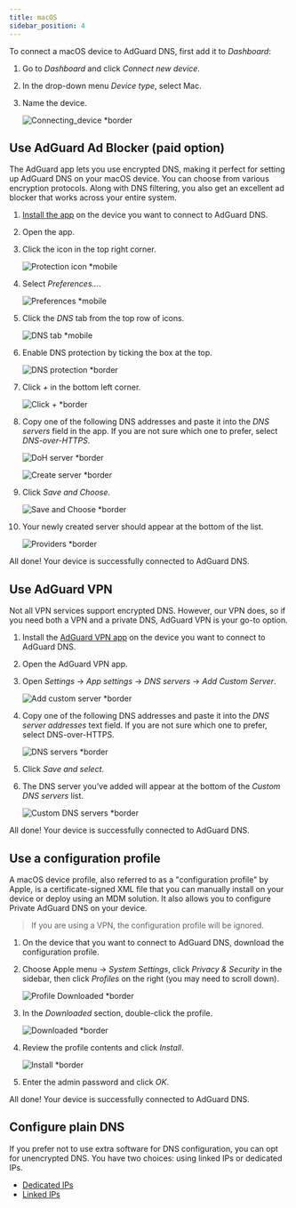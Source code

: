 ```yaml
---
title: macOS
sidebar_position: 4
---
```


To connect a macOS device to AdGuard DNS, first add it to *Dashboard*:

1. Go to *Dashboard* and click *Connect new device*.
1. In the drop-down menu *Device type*, select Mac.
1. Name the device.

    ![Connecting_device *border](https://cdn.adtidy.org/content/kb/dns/private/new_dns/connect/mac_ab/choose_mac.png)

## Use AdGuard Ad Blocker (paid option)

The AdGuard app lets you use encrypted DNS, making it perfect for setting up AdGuard DNS on your macOS device. You can choose from various encryption protocols. Along with DNS filtering, you also get an excellent ad blocker that works across your entire system.

1. [Install the app](https://adguard.com/adguard-mac/overview.html) on the device you want to connect to AdGuard DNS.
1. Open the app.
1. Click the icon in the top right corner.

    ![Protection icon *mobile](https://cdn.adtidy.org/content/kb/dns/private/new_dns/connect/mac_ab/mac_step3.png)

1. Select *Preferences...*.

    ![Preferences *mobile](https://cdn.adtidy.org/content/kb/dns/private/new_dns/connect/mac_ab/mac_step4.png)

1. Click the *DNS* tab from the top row of icons.

    ![DNS tab *mobile](https://cdn.adtidy.org/content/kb/dns/private/new_dns/connect/mac_ab/mac_step5.png)

1. Enable DNS protection by ticking the box at the top.

    ![DNS protection *border](https://cdn.adtidy.org/content/kb/dns/private/new_dns/connect/mac_ab/mac_step6.png)

1. Click *+* in the bottom left corner.

    ![Click + *border](https://cdn.adtidy.org/content/kb/dns/private/new_dns/connect/mac_ab/mac_step7.png)

1. Copy one of the following DNS addresses and paste it into the *DNS servers* field in the app. If you are not sure which one to prefer, select *DNS-over-HTTPS*.

    ![DoH server *border](https://cdn.adtidy.org/content/kb/dns/private/new_dns/connect/mac_ab/mac_step8_1.png)

    ![Create server *border](https://cdn.adtidy.org/content/kb/dns/private/new_dns/connect/mac_ab/mac_step8_2.png)

1. Click *Save and Choose*.

    ![Save and Choose *border](https://cdn.adtidy.org/content/kb/dns/private/new_dns/connect/mac_ab/mac_step9.png)

1. Your newly created server should appear at the bottom of the list.

    ![Providers *border](https://cdn.adtidy.org/content/kb/dns/private/new_dns/connect/mac_ab/mac_step10.png)

All done! Your device is successfully connected to AdGuard DNS.

## Use AdGuard VPN

Not all VPN services support encrypted DNS. However, our VPN does, so if you need both a VPN and a private DNS, AdGuard VPN is your go-to option.

1. Install the [AdGuard VPN app](https://adguard-vpn.com/mac/overview.html) on the device you want to connect to AdGuard DNS.
1. Open the AdGuard VPN app.
1. Open *Settings* → *App settings* → *DNS servers* → *Add Custom Server*.

    ![Add custom server *border](https://cdn.adtidy.org/content/kb/dns/private/new_dns/connect/mac_vpn/mac_step3.png)

1. Copy one of the following DNS addresses and paste it into the *DNS server addresses* text field. If you are not sure which one to prefer, select DNS-over-HTTPS.

    ![DNS servers *border](https://cdn.adtidy.org/content/kb/dns/private/new_dns/connect/mac_vpn/mac_step4.png)

1. Click *Save and select*.
1. The DNS server you’ve added will appear at the bottom of the *Custom DNS servers* list.

    ![Custom DNS servers *border](https://cdn.adtidy.org/content/kb/dns/private/new_dns/connect/mac_vpn/mac_step6.png)

All done! Your device is successfully connected to AdGuard DNS.

## Use a configuration profile

A macOS device profile, also referred to as a "configuration profile" by Apple, is a certificate-signed XML file that you can manually install on your device or deploy using an MDM solution. It also allows you to configure Private AdGuard DNS on your device.

> If you are using a VPN, the configuration profile will be ignored.

1. On the device that you want to connect to AdGuard DNS, download the configuration profile.
1. Choose Apple menu → *System Settings*, click *Privacy & Security* in the sidebar, then click *Profiles* on the right (you may need to scroll down).

    ![Profile Downloaded *border](https://cdn.adtidy.org/content/kb/dns/private/new_dns/connect/mac_profile/mac_step2.png)

1. In the *Downloaded* section, double-click the profile.

    ![Downloaded *border](https://cdn.adtidy.org/content/kb/dns/private/new_dns/connect/mac_profile/mac_step3.png)

1. Review the profile contents and click *Install*.

    ![Install *border](https://cdn.adtidy.org/content/kb/dns/private/new_dns/connect/mac_profile/mac_step4.png)

1. Enter the admin password and click *OK*.

All done! Your device is successfully connected to AdGuard DNS.

## Configure plain DNS

If you prefer not to use extra software for DNS configuration, you can opt for unencrypted DNS. You have two choices: using linked IPs or dedicated IPs.

- [Dedicated IPs](/private-dns/connect-devices/other-options/dedicated-ip.md)
- [Linked IPs](/private-dns/connect-devices/other-options/linked-ip.md)
